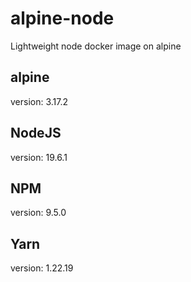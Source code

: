 # alpine-node
Lightweight node docker image on alpine

## alpine
version: 3.17.2

## NodeJS
version: 19.6.1

## NPM
version: 9.5.0

## Yarn
version: 1.22.19
